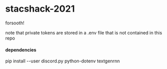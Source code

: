 # stacshack-2021
forsooth!

note that private tokens are stored in a .env file that is not contained in this repo

#### dependencies
pip install --user discord.py python-dotenv textgenrnn
